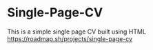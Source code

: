 # Single-Page-CV
This is a simple single page CV built using HTML
https://roadmap.sh/projects/single-page-cv

